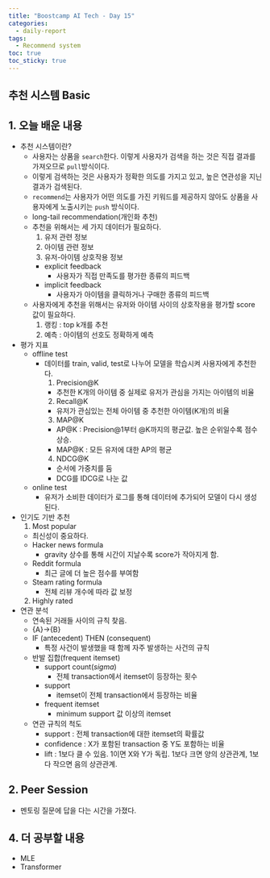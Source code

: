 ```yaml
---
title: "Boostcamp AI Tech - Day 15"
categories:
  - daily-report
tags:
  - Recommend system
toc: true
toc_sticky: true
---
```


## 추천 시스템 Basic

## 1. 오늘 배운 내용
- 추천 시스템이란?
  - 사용자는 상품을 `search`한다. 이렇게 사용자가 검색을 하는 것은 직접 결과를 가져오므로 `pull`방식이다.
  - 이렇게 검색하는 것은 사용자가 정확한 의도를 가지고 있고, 높은 연관성을 지닌 결과가 검색된다.
  - `recommend`는 사용자가 어떤 의도를 가진 키워드를 제공하지 않아도 상품을 사용자에게 노출시키는 `push` 방식이다.
  - long-tail recommendation(개인화 추천)
  - 추천을 위해서는 세 가지 데이터가 필요하다.
    1. 유저 관련 정보
    2. 아이템 관련 정보
    3. 유저-아이템 상호작용 정보
      - explicit feedback
        - 사용자가 직접 만족도를 평가한 종류의 피드백
      - implicit feedback
        - 사용자가 아이템을 클릭하거나 구매한 종류의 피드백
  - 사용자에게 추천을 위해서는 유저와 아이템 사이의 상호작용을 평가할 score 값이 필요하다.
    1. 랭킹 : top k개를 추천
    2. 예측 : 아이템의 선호도 정확하게 예측
- 평가 지표
  - offline test
    - 데이터를 train, valid, test로 나누어 모델을 학습시켜 사용자에게 추천한다.
      1. Precision@K
        - 추천한 K개의 아이템 중 실제로 유저가 관심을 가지는 아이템의 비율
      2. Recall@K
        - 유저가 관심있는 전체 아이템 중 추천한 아이템(K개)의 비율
      3. MAP@K
        - AP@K : Precision@1부터 @K까지의 평균값. 높은 순위일수록 점수 상승.
        - MAP@K : 모든 유저에 대한 AP의 평균
      4. NDCG@K
        - 순서에 가중치를 둠
        - DCG를 IDCG로 나눈 값
  - online test
    - 유저가 소비한 데이터가 로그를 통해 데이터에 추가되어 모델이 다시 생성된다.
- 인기도 기반 추천
  1. Most popular
    - 최신성이 중요하다.
    - Hacker news formula
      - gravity 상수를 통해 시간이 지날수록 score가 작아지게 함.
    - Reddit formula
      - 최근 글에 더 높은 점수를 부여함
    - Steam rating formula
      - 전체 리뷰 개수에 따라 값 보정
  2. Highly rated
- 연관 분석
  - 연속된 거래들 사이의 규칙 찾음.
  - {A}->{B}
  - IF (antecedent) THEN (consequent) 
    - 특정 사건이 발생했을 때 함께 자주 발생하는 사건의 규칙
  - 반발 집합(frequent itemset)
    - support count($sigma$)
      - 전체 transaction에서 itemset이 등장하는 횟수
    - support
      - itemset이 전체 transaction에서 등장하는 비율
    - frequent itemset
      - minimum support 값 이상의 itemset
  - 연관 규칙의 척도
    - support : 전체 transaction에 대한 itemset의 확률값
    - confidence : X가 포함된 transaction 중 Y도 포함하는 비율
    - lift : 1보다 클 수 있음. 1이면 X와 Y가 독립. 1보다 크면 양의 상관관계, 1보다 작으면 음의 상관관계.

## 2. Peer Session
- 멘토링 질문에 답을 다는 시간을 가졌다.


## 4. 더 공부할 내용
- MLE
- Transformer